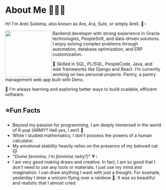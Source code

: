 # About Me 👩🏻‍💻

Hi! I'm Areli Suleima, also known as Are, Ara, Sule, or simply Areli. 🐸♀️ 

<img align="left" src= "https://github.com/arelisuleima/arelisuleima/assets/72313215/d955880d-e649-4c7f-b8c4-d7f7a36b0235" width="150" height="150" />

Backend developer with strong experience in Oracle technologies, PeopleSoft, and data-driven solutions. I enjoy solving complex problems through automation, database optimization, and ERP customization.

🔧 Skilled in SQL, PL/SQL, PeopleCode, Java, and web frameworks like Django and React. I’m currently working on two personal projects: Pantry, a pantry management web app built with Deno.

🚀 I'm always learning and exploring better ways to build scalable, efficient software.


## ⭐Fun Facts
- Beyond my passion for programming, I am deeply immersed in the world of K-pop (ARMY? Hell yes, I am!) 💜
- While I studied mathematics, I don't possess the powers of a human calculator.
- My emotional stability heavily relies on the presence of my beloved cat 🐱
- "*Divine feminine, I'm feminine (why?)*" 💗♀️
- I am very good making draws and creative. In fact, I am so good that I don't need to use any tools or materials. I just use my mind and imagination. I can draw anything I want with just a thought. For example, yesterday I drew a unicorn flying over a rainbow 🦄. It was so beautiful and realistic that I almost cried.



